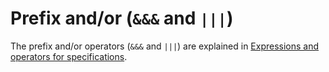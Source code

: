 # Prefix and/or (`&&&` and `|||`)

The prefix and/or operators (`&&&` and `|||`) are explained in [Expressions and operators for specifications](operators.md).
